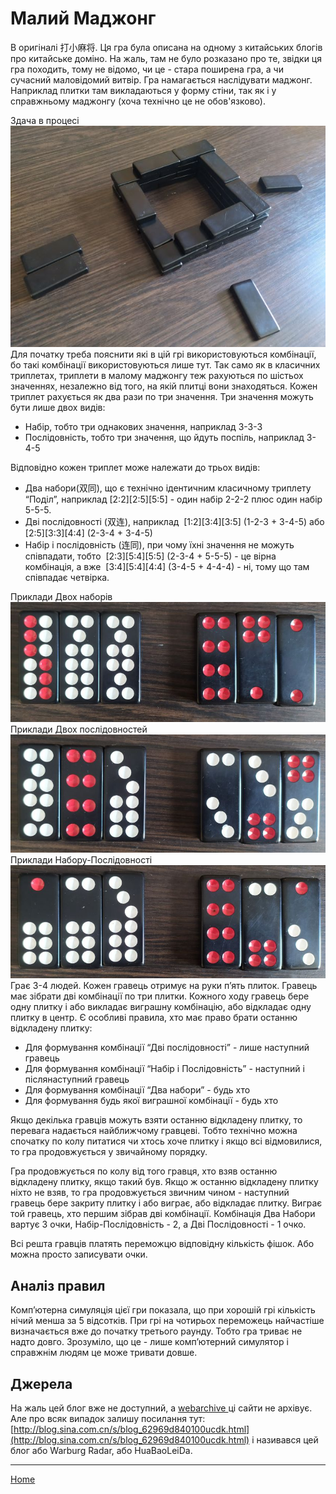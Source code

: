 # Малий Маджонг

В оригіналі 打小麻将. Ця гра була описана на одному з китайських блогів про китайське доміно. На жаль, там не було розказано про те, звідки ця гра походить, тому не відомо, чи це - стара поширена гра, а чи сучасний маловідомий витвір. Гра намагається наслідувати маджонг. Наприклад плитки там викладаються у форму стіни, так як і у справжньому маджонгу (хоча технічно це не обов'язково). 

Здача в процесі ![](/docs/assets/images/gupai/mahjong-deck.jpg?w=610)  
Для початку треба пояснити які в цій грі використовуються комбінації, бо такі комбінації використовуються лише тут. Так само як в класичних триплетах, триплети в малому маджонгу теж рахуються по шістьох значеннях, незалежно від того, на якій плитці вони знаходяться. Кожен триплет рахується як два рази по три значення. Три значення можуть бути лише двох видів: 

 - Набір, тобто три однакових значення, наприклад 3-3-3
 - Послідовність, тобто три значення, що йдуть поспіль, наприклад 3-4-5

Відповідно кожен триплет може належати до трьох видів: 

 - Два набори(双同), що є технічно ідентичним класичному триплету “Поділ”, наприклад [2:2][2:5][5:5] - один набір 2-2-2 плюс один набір 5-5-5.
 - Дві послідовності (双连), наприклад  [1:2][3:4][3:5] (1-2-3 + 3-4-5) або [2:5][3:3][4:4] (2-3-4 + 3-4-5)
 - Набір і послідовність (连同), при чому їхні значення не можуть співпадати, тобто  [2:3][5:4][5:5] (2-3-4 + 5-5-5) - це вірна комбінація, а вже  [3:4][5:4][4:4] (3-4-5 + 4-4-4) - ні, тому що там співпадає четвірка.  

Приклади Двох наборів ![](/docs/assets/images/gupai/mahjong-set-set.jpg?w=830)  
Приклади Двох послідовностей ![](/docs/assets/images/gupai/mahjong-straight-straight.jpg?w=835)  
Приклади Набору-Послідовності ![](/docs/assets/images/gupai/mahjong-set-straight.jpg?w=851)  
Грає 3-4 людей. Кожен гравець отримує на руки п’ять плиток. Гравець має зібрати дві комбінації по три плитки. Кожного ходу гравець бере одну плитку і або викладає виграшну комбінацію, або відкладає одну плитку в центр. Є особливі правила, хто має право брати останню відкладену плитку: 

 - Для формування комбінації “Дві послідовності” - лише наступний гравець
 - Для формування комбінації “Набір і Послідовність” - наступний і післянаступний гравець
 - Для формування комбінації “Два набори” - будь хто
 - Для формування будь якої виграшної комбінації - будь хто

Якщо декілька гравців можуть взяти останню відкладену плитку, то перевага надається найближчому гравцеві. Тобто технічно можна спочатку по колу питатися чи хтось хоче плитку і якщо всі відмовилися, то гра продовжується у звичайному порядку. 

Гра продовжується по колу від того гравця, хто взяв останню відкладену плитку, якщо такий був. Якщо ж останню відкладену плитку ніхто не взяв, то гра продовжується звичним чином - наступний гравець бере закриту плитку і або виграє, або відкладає плитку. Виграє той гравець, хто першим зібрав дві комбінації. Комбінація Два Набори вартує 3 очки, Набір-Послідовність - 2, а Дві Послідовності - 1 очко. 

Всі решта гравців платять переможцю відповідну кількість фішок. Або можна просто записувати очки. 

## Аналіз правил 

Комп’ютерна симуляція цієї гри показала, що при хорошій грі кількість нічий менша за 5 відсотків. При грі на чотирьох переможець найчастіше визначається вже до початку третього раунду. Тобто гра триває не надто довго. Зрозуміло, що це - лише комп’ютерний симулятор і справжнім людям це може тривати довше. 

## Джерела 

На жаль цей блог вже не доступний, а [webarchive ](https://web.archive.org/) ці сайти не архівує. Але про всяк випадок залишу посилання тут: [http://blog.sina.com.cn/s/blog_62969d840100ucdk.html](http://blog.sina.com.cn/s/blog_62969d840100ucdk.html) і називався цей блог або Warburg Radar, або HuaBaoLeiDa. 

---  

[Home](/wpua/gupai/index.html)
